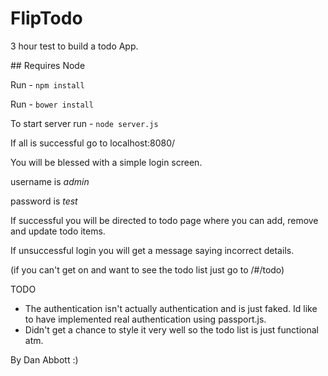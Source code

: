 # FlipTodo
3 hour test to build a todo App.

## Requires Node

Run - ``npm install``

Run - ``bower install``

To start server run - ``node server.js``

If all is successful go to localhost:8080/

You will be blessed with a simple login screen.

username is *admin*

password is *test*

If successful you will be directed to todo page where you can add, remove and update todo items.

If unsuccessful login you will get a message saying incorrect details.

(if you can't get on and want to see the todo list just go to /#/todo)


TODO
- The authentication isn't actually authentication and is just faked. Id like to have implemented real authentication using passport.js.
- Didn't get a chance to style it very well so the todo list is just functional atm.

By Dan Abbott :)
